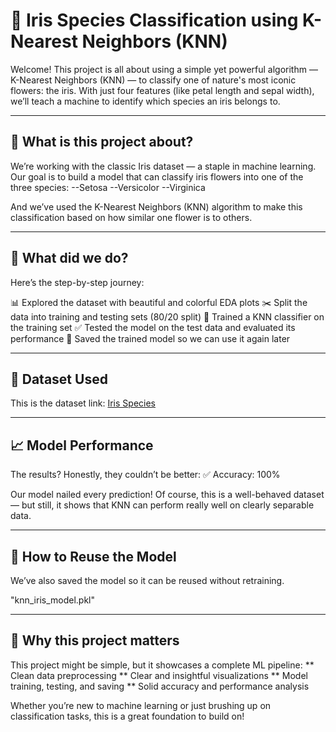 # 🌸 Iris Species Classification using K-Nearest Neighbors (KNN)

Welcome! This project is all about using a simple yet powerful algorithm — K-Nearest Neighbors (KNN) — to classify
one of nature's most iconic flowers: the iris. With just four features (like petal length and sepal width), we’ll 
teach a machine to identify which species an iris belongs to.

------------------------------------------------------------------------------------------------------------------

## 🧠 What is this project about?

We’re working with the classic Iris dataset — a staple in machine learning. Our goal is to build a model that can 
classify iris flowers into one of the three species:
--Setosa
--Versicolor
--Virginica

And we’ve used the K-Nearest Neighbors (KNN) algorithm to make this classification based on how similar one flower
is to others.

-------------------------------------------------------------------------------------------------------------------

## 🧪 What did we do?

Here’s the step-by-step journey:

📊 Explored the dataset with beautiful and colorful EDA plots
✂️ Split the data into training and testing sets (80/20 split) 
🤖 Trained a KNN classifier on the training set 
✅ Tested the model on the test data and evaluated its performance 
💾 Saved the trained model so we can use it again later 

---------------------------------------------------------------------------------------------------------------------

## 💾 Dataset Used

This is the dataset link:
[Iris Species](https://www.kaggle.com/datasets/uciml/iris)

----------------------------------------------------------------------------------------------------------------------

## 📈 Model Performance

The results? Honestly, they couldn’t be better:
✅ Accuracy: 100%

Our model nailed every prediction! Of course, this is a well-behaved dataset — but still, it shows that KNN can perform
really well on clearly separable data.

----------------------------------------------------------------------------------------------------------------------

## 💾 How to Reuse the Model

We’ve also saved the model so it can be reused without retraining.

"knn_iris_model.pkl"

----------------------------------------------------------------------------------------------------------------------

## 🎯 Why this project matters

This project might be simple, but it showcases a complete ML pipeline:
** Clean data preprocessing
** Clear and insightful visualizations
** Model training, testing, and saving
** Solid accuracy and performance analysis

Whether you’re new to machine learning or just brushing up on classification tasks, this is a great foundation to build on!
